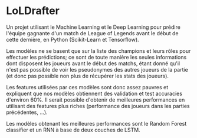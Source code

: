 # LoLDrafter
Un projet utilisant le Machine Learning et le Deep Learning pour prédire l'équipe gagnante d'un match de League of Legends avant le début de cette dernière, en Python (Scikit-Learn et Tensorflow).

Les modèles ne se basent que sur la liste des champions et leurs rôles pour effectuer les prédictions; ce sont de toute manière les seules informations dont disposent les joueurs avant le début des matchs, étant donné qu'il n'est pas possible de voir les pseudonymes des autres joueurs de la partie (et donc pas possible non plus de récupérer les stats des joueurs).

Les features utilisées par ces modèles sont donc assez pauvres et expliquent que nos modèles obtiennent des validation et test accuracies d'environ 60%. Il serait possible d'obtenir de meilleures performances en utilisant des features plus riches (performance des joueurs dans les parties précédentes, ...).

Les modèles obtenant les meilleures performances sont le Random Forest classifier et un RNN à base de deux couches de LSTM.
